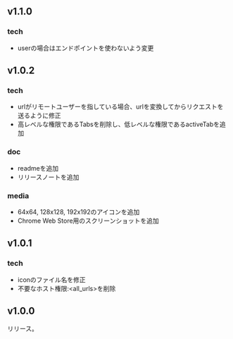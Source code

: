 ## v1.1.0
### tech
- userの場合はエンドポイントを使わないよう変更

## v1.0.2
### tech
- urlがリモートユーザーを指している場合、urlを変換してからリクエストを送るように修正
- 高レベルな権限であるTabsを削除し、低レベルな権限であるactiveTabを追加

### doc
- readmeを追加
- リリースノートを追加

### media
- 64x64, 128x128, 192x192のアイコンを追加
- Chrome Web Store用のスクリーンショットを追加

## v1.0.1
### tech
- iconのファイル名を修正
- 不要なホスト権限:<all_urls>を削除

## v1.0.0
リリース。
